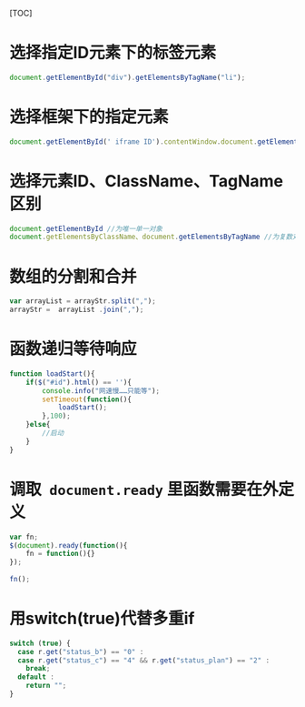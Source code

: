 [TOC]

# 选择指定ID元素下的标签元素

```javascript
document.getElementById("div").getElementsByTagName("li");
```

# 选择框架下的指定元素

```javascript
document.getElementById(' iframe ID').contentWindow.document.getElementsByClassName("className")[0]
```

# 选择元素ID、ClassName、TagName区别

```javascript
document.getElementById //为唯一单一对象
document.getElementsByClassName、document.getElementsByTagName //为复数对象数组，需要用[0]指定
```

# 数组的分割和合并

```javascript
var arrayList = arrayStr.split(",");
arrayStr =  arrayList .join(",");
```

# 函数递归等待响应

```javascript
function loadStart(){
    if($("#id").html() == ''){
        console.info("网速慢……只能等");
        setTimeout(function(){
            loadStart();
        },100);
    }else{
        //启动
    }
}
```

# 调取` document.ready` 里函数需要在外定义

```javascript
var fn;
$(document).ready(function(){
    fn = function(){}
});
 
fn();
```

# 用switch(true)代替多重if

```javascript
switch (true) {
  case r.get("status_b") == "0" :
  case r.get("status_c") == "4" && r.get("status_plan") == "2" :
    break;
  default :
    return "";
}
```